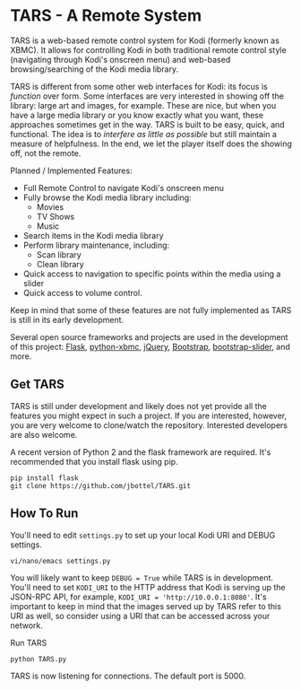 TARS - A Remote System
======================
TARS is a web-based remote control system for Kodi (formerly known as XBMC). It allows for controlling Kodi in both traditional remote control style (navigating through Kodi's onscreen menu) and web-based browsing/searching of the Kodi media library. 

TARS is different from some other web interfaces for Kodi: its focus is _function_ over form. Some interfaces are very interested in showing off the library: large art and images, for example. These are nice, but when you have a large media library or you know exactly what you want, these approaches sometimes get in the way. TARS is built to be easy, quick, and functional. The idea is to _interfere as little as possible_ but still maintain a measure of helpfulness. In the end, we let the player itself does the showing off, not the remote.

Planned / Implemented Features:
- Full Remote Control to navigate Kodi's onscreen menu
- Fully browse the Kodi media library including:
  - Movies
  - TV Shows
  - Music
- Search items in the Kodi media library
- Perform library maintenance, including:
  - Scan library
  - Clean library
- Quick access to navigation to specific points within the media using a slider
- Quick access to volume control.

Keep in mind that some of these features are not fully implemented as TARS is still in its early development.

Several open source frameworks and projects are used in the development of this project: [Flask](http://flask.pocoo.org/), [python-xbmc](https://github.com/jcsaaddupuy/python-xbmc), [jQuery](http://jquery.com/), [Bootstrap](http://getbootstrap.com/), [bootstrap-slider](https://github.com/seiyria/bootstrap-slider), and more.

Get TARS
--------------
TARS is still under development and likely does not yet provide all the features you might expect in such a project. If you are interested, however, you are very welcome to clone/watch the repository. Interested developers are also welcome.

A recent version of Python 2 and the flask framework are required. It's recommended that you install flask using pip.
```
pip install flask
git clone https://github.com/jbottel/TARS.git
```

How To Run
----------
You'll need to edit `settings.py` to set up your local Kodi URI and DEBUG settings.
```
vi/nano/emacs settings.py 
```

You will likely want to keep `DEBUG = True` while TARS is in development. You'll need to set `KODI_URI` to the HTTP address that Kodi is serving up the JSON-RPC API, for example, `KODI_URI = 'http://10.0.0.1:8080'`. It's important to keep in mind that the images served up by TARS refer to this URI as well, so consider using a URI that can be accessed across your network.

Run TARS
```
python TARS.py
```

TARS is now listening for connections. The default port is 5000.
